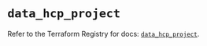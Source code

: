 # `data_hcp_project`

Refer to the Terraform Registry for docs: [`data_hcp_project`](https://registry.terraform.io/providers/hashicorp/hcp/0.85.0/docs/data-sources/project).
